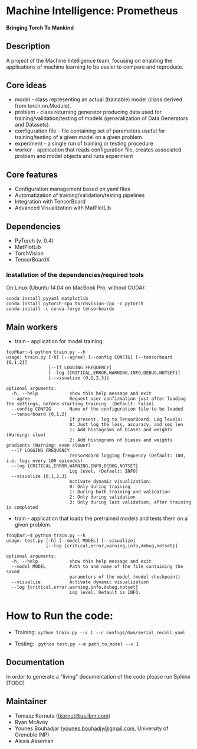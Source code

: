 
# Machine Intelligence: Prometheus

#### Bringing Torch To Mankind

## Description

A project of the Machine Intelligence team, focusing on enabling the applications of machine learning to be easier to compare and reproduce.


## Core ideas

   * model - class representing an actual (trainable) model (class derived from torch.nn.Module).
   * problem - class returning generator producing data used for training/validation/testing of models (generalization of Data Generators and Datasets).
   * configuration file - file containing set of parameters useful for training/testing of a given model on a given problem
   * experiment - a single run of training or testing procedure 
   * worker - application that reads configuration file, creates associated problem and model objects and runs experiment 

## Core features

   * Configuration management based on yaml files
   * Automatization of training/validation/testing pipelines
   * Integration with TensorBoard
   * Advanced Visualization with MatPlotLib

## Dependencies

   * PyTorch (v. 0.4)
   * MatPlotLib
   * TorchVision
   * TensorBoardX

### Installation of the dependencies/required tools

On Linux (Ubuntu 14.04 on MacBook Pro, without CUDA): 

    conda install pyyaml matplotlib
    conda install pytorch-cpu torchvision-cpu -c pytorch
    conda install -c conda-forge tensorboardx 


## Main workers

   * train - application for model training.

```console
foo@bar:~$ python train.py --h
usage: train.py [-h] [--agree] [--config CONFIG] [--tensorboard {0,1,2}]
                [--lf LOGGING_FREQUENCY]
                [--log {CRITICAL,ERROR,WARNING,INFO,DEBUG,NOTSET}]
                [--visualize {0,1,2,3}]

optional arguments:
  -h, --help            show this help message and exit
  --agree               Request user confirmation just after loading the settings, before starting training  (Default: False)
  --config CONFIG       Name of the configuration file to be loaded
  --tensorboard {0,1,2}
                        If present, log to TensorBoard. Log levels:
                        0: Just log the loss, accuracy, and seq_len
                        1: Add histograms of biases and weights (Warning: slow)
                        2: Add histograms of biases and weights gradients (Warning: even slower)
  --lf LOGGING_FREQUENCY
                        TensorBoard logging frequency (Default: 100, i.e. logs every 100 episodes)
  --log {CRITICAL,ERROR,WARNING,INFO,DEBUG,NOTSET}
                        Log level. (Default: INFO)
  --visualize {0,1,2,3}
                        Activate dynamic visualization:
                        0: Only during training
                        1: During both training and validation
                        2: Only during validation
                        3: Only during last validation, after training is completed
```

   * train - application that loads the pretrained models and tests them on a given problem.

```console
foo@bar:~$ python train.py --h
usage: test.py [-h] [--model MODEL] [--visualize]
               [--log {critical,error,warning,info,debug,notset}]

optional arguments:
  -h, --help            show this help message and exit
  --model MODEL         Path to and name of the file containing the saved
                        parameters of the model (model checkpoint)
  --visualize           Activate dynamic visualization
  --log {critical,error,warning,info,debug,notset}
                        Log level. Default is INFO.
```


# How to Run the code: 
   * Training: ```python train.py --v 1 --c configs/dwm/serial_recall.yaml```

   * Testing:  ``` python test.py --m path_to_model --v 1```


## Documentation

In order to generate a "living" documentation of the code please run Sphinx (TODO)

## Maintainer

* Tomasz Kornuta (tkornut@us.ibm.com)
* Ryan McAvoy 
* Younes Bouhadjar (younes.bouhadjy@gmail.com, University of Grenoble INP)
* Alexis Asseman
